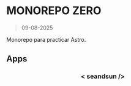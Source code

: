 # MONOREPO ZERO

>09-08-2025

Monorepo para practicar Astro.

## Apps

<h3 align="center">< seandsun /></h3>